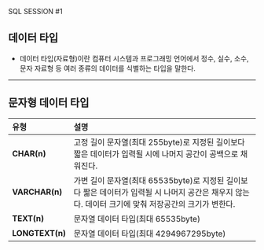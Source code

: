 SQL SESSION #1

## 데이터 타입
- 데이터 타입(자료형)이란 컴퓨터 시스템과 프로그래밍 언어에서 정수, 실수, 소수, 문자 자료형 등 여러 종류의 데이터를 식별하는 타입을 말한다.
---
## 문자형 데이터 타입
|  **유형** |  **설명** |
|:--------|:--------|
|**CHAR(n)** | 고정 길이 문자열(최대 255byte)로 지정된 길이보다 짧은 데이터가 입력될 시에 나머지 공간이 공백으로 채워진다. |
|**VARCHAR(n)** | 가변 길이 문자열(최대 65535byte)로 지정된 길이보다 짧은 데이터가 입력될 시 나머지 공간은 채우지 않는다. 데이터 크기에 맞춰 저장공간의 크기가 변한다. |
|**TEXT(n)** | 문자열 데이터 타입(최대 65535byte) |
|**LONGTEXT(n)** | 문자열 데이터 타입(최대 4294967295byte) |
